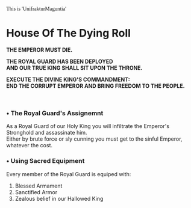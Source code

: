 <span style="font-family: 'UnifrakturMaguntia', cursive;">This is 'UnifrakturMaguntia'</span>


# House Of The Dying Roll
  
**THE EMPEROR MUST DIE.**  
  
**THE ROYAL GUARD HAS BEEN DEPLOYED**  
**AND OUR TRUE KING SHALL SIT UPON THE THRONE.**  
  
**EXECUTE THE DIVINE KING'S COMMANDMENT:**  
**END THE CORRUPT EMPEROR AND BRING FREEDOM TO THE PEOPLE.**  

<br/>

### • The Royal Guard's Assignemnt
  
As a Royal Guard of our Holy King you will infiltrate the Emperor's Stronghold and assassinate him.  
Either by brute force or sly cunning you must get to the sinful Emperor, whatever the cost.  
  
### • Using Sacred Equipment  
  
Every member of the Royal Guard is equiped with:  
1. Blessed Armament
2. Sanctified Armor
3. Zealous belief in our Hallowed King
  
